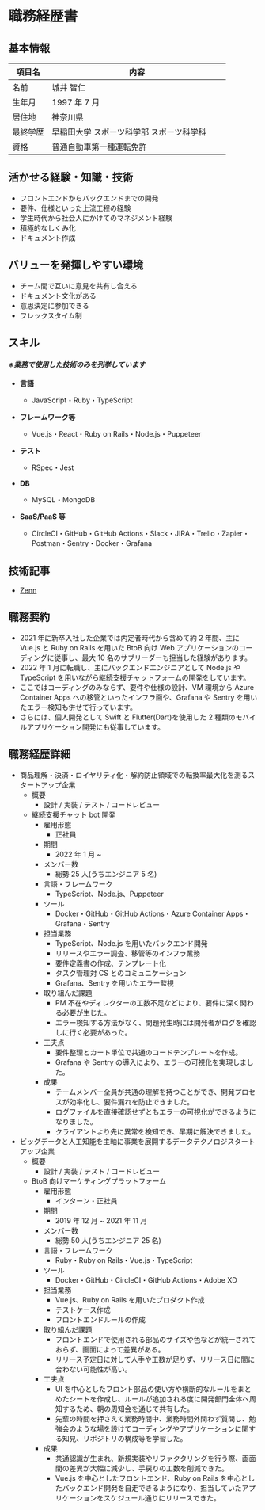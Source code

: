 # 職務経歴書

## 基本情報

| 項目名   | 内容                                         |
| -------- | -------------------------------------------- |
| 名前     | 城井 智仁                                    |
| 生年月   | 1997 年 7 月                                 |
| 居住地   | 神奈川県                                     |
| 最終学歴 | 早稲田大学 スポーツ科学部 スポーツ科学科　　 |
| 資格     | 普通自動車第一種運転免許                     |

## 活かせる経験・知識・技術

- フロントエンドからバックエンドまでの開発
- 要件、仕様といった上流工程の経験
- 学生時代から社会人にかけてのマネジメント経験
- 積極的なしくみ化
- ドキュメント作成

## バリューを発揮しやすい環境

- チーム間で互いに意見を共有し合える
- ドキュメント文化がある
- 意思決定に参加できる
- フレックスタイム制

## スキル

#### _※業務で使用した技術のみを列挙しています_

- **言語**

  - JavaScript・Ruby・TypeScript

- **フレームワーク等**

  - Vue.js・React・Ruby on Rails・Node.js・Puppeteer

- **テスト**

  - RSpec・Jest

- **DB**

  - MySQL・MongoDB

- **SaaS/PaaS 等**

  - CircleCI・GitHub・GitHub Actions・Slack・JIRA・Trello・Zapier・Postman・Sentry・Docker・Grafana

## 技術記事

- [Zenn](https://zenn.dev/key_712)

## 職務要約

- 2021 年に新卒入社した企業では内定者時代から含めて約 2 年間、主に Vue.js と Ruby on Rails を用いた BtoB 向け Web アプリケーションのコーディングに従事し、最大 10 名のサブリーダーも担当した経験があります。
- 2022 年 1 月に転職し、主にバックエンドエンジニアとして Node.js や TypeScript を用いながら継続支援チャットフォームの開発をしています。
- ここではコーディングのみならず、要件や仕様の設計、VM 環境から Azure Container Apps への移管といったインフラ面や、Grafana や Sentry を用いたエラー検知も併せて行っています。
- さらには、個人開発として Swift と Flutter(Dart)を使用した 2 種類のモバイルアプリケーション開発にも従事しています。

## 職務経歴詳細

- 商品理解・決済・ロイヤリティ化・解約防止領域での転換率最大化を測るスタートアップ企業
  - 概要
    - 設計 / 実装 / テスト / コードレビュー
  - 継続支援チャット bot 開発
    - 雇用形態
      - 正社員
    - 期間
      - 2022 年 1 月 ~
    - メンバー数
      - 総勢 25 人(うちエンジニア 5 名)
    - 言語・フレームワーク
      - TypeScript、Node.js、Puppeteer
    - ツール
      - Docker・GitHub・GitHub Actions・Azure Container Apps・Grafana・Sentry
    - 担当業務
      - TypeScript、Node.js を用いたバックエンド開発
      - リリースやエラー調査、移管等のインフラ業務
      - 要件定義書の作成、テンプレート化
      - タスク管理対 CS とのコミュニケーション
      - Grafana、Sentry を用いたエラー監視
    - 取り組んだ課題
      - PM 不在やディレクターの工数不足などにより、要件に深く関わる必要が生じた。
      - エラー検知する方法がなく、問題発生時には開発者がログを確認しに行く必要があった。
    - 工夫点
      - 要件整理とカート単位で共通のコードテンプレートを作成。
      - Grafana や Sentry の導入により、エラーの可視化を実現しました。
    - 成果
      - チームメンバー全員が共通の理解を持つことができ、開発プロセスが効率化し、要件漏れを防止できました。
      - ログファイルを直接確認せずともエラーの可視化ができるようになりました。
      - クライアントより先に異常を検知でき、早期に解決できました。
- ビッグデータと人工知能を主軸に事業を展開するデータテクノロジスタートアップ企業
  - 概要
    - 設計 / 実装 / テスト / コードレビュー
  - BtoB 向けマーケティングプラットフォーム
    - 雇用形態
      - インターン・正社員
    - 期間
      - 2019 年 12 月 ~ 2021 年 11 月
    - メンバー数
      - 総勢 50 人(うちエンジニア 25 名)
    - 言語・フレームワーク
      - Ruby・Ruby on Rails・Vue.js・TypeScript
    - ツール
      - Docker・GitHub・CircleCI・GitHub Actions・Adobe XD
    - 担当業務
      - Vue.js、Ruby on Rails を用いたプロダクト作成
      - テストケース作成
      - フロントエンドルールの作成
    - 取り組んだ課題
      - フロントエンドで使用される部品のサイズや色などが統一されておらず、画面によって差異がある。
      - リリース予定日に対して人手や工数が足りず、リリース日に間に合わない可能性が高い。
    - 工夫点
      - UI を中心としたフロント部品の使い方や横断的なルールをまとめたシートを作成し、ルールが追加される度に開発部門全体へ周知するため、朝の周知会を通じて共有した。
      - 先輩の時間を押さえて業務時間中、業務時間外問わず質問し、勉強会のような場を設けてコーディングやアプリケーションに関する知見、リポジトリの構成等を学習した。
    - 成果
      - 共通認識が生まれ、新規実装やリファクタリングを行う際、画面間の差異が大幅に減少し、手戻りの工数を削減できた。
      - Vue.js を中心としたフロントエンド、Ruby on Rails を中心としたバックエンド開発を自走できるようになり、担当していたアプリケーションをスケジュール通りにリリースできた。
